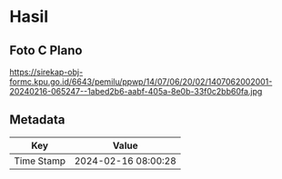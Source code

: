 # Hasil

## Foto C Plano

https://sirekap-obj-formc.kpu.go.id/6643/pemilu/ppwp/14/07/06/20/02/1407062002001-20240216-065247--1abed2b6-aabf-405a-8e0b-33f0c2bb60fa.jpg


## Metadata

| Key        | Value               |
| ---------- | ------------------- |
| Time Stamp | 2024-02-16 08:00:28 |



